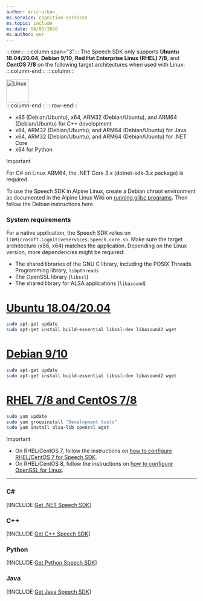 ```yaml
---
author: eric-urban
ms.service: cognitive-services
ms.topic: include
ms.date: 04/03/2020
ms.author: eur
---
```


:::row:::
    :::column span="3":::
        The Speech SDK only supports **Ubuntu 18.04/20.04**, **Debian 9/10**, **Red Hat Enterprise Linux (RHEL) 7/8**, and **CentOS 7/8** on the following target architectures when used with Linux:
    :::column-end:::
    :::column:::
        <br>
        <div class="icon is-large">
            <img alt="Linux" src="/media/logos/logo_linux.svg" width="60px">
        </div>
    :::column-end:::
:::row-end:::

- x86 (Debian/Ubuntu), x64, ARM32 (Debian/Ubuntu), and ARM64 (Debian/Ubuntu) for C++ development
- x64, ARM32 (Debian/Ubuntu), and ARM64 (Debian/Ubuntu) for Java
- x64, ARM32 (Debian/Ubuntu), and ARM64 (Debian/Ubuntu) for .NET Core
- x64 for Python

> [!IMPORTANT]
> For C# on Linux ARM64, the .NET Core 3.x (dotnet-sdk-3.x package) is required.

To use the Speech SDK in Alpine Linux, create a Debian chroot environment as documented in the Alpine Linux Wiki on [running glibc programs](https://wiki.alpinelinux.org/wiki/Running_glibc_programs). Then follow the Debian instructions here.

### System requirements

For a native application, the Speech SDK relies on `libMicrosoft.CognitiveServices.Speech.core.so`. Make sure the target architecture (x86, x64) matches the application. Depending on the Linux version, more dependencies might be required:

- The shared libraries of the GNU C library, including the POSIX Threads Programming library, `libpthreads`
- The OpenSSL library (`libssl`)
- The shared library for ALSA applications (`libasound`)

# [Ubuntu 18.04/20.04](#tab/ubuntu)

```Bash
sudo apt-get update
sudo apt-get install build-essential libssl-dev libasound2 wget
```

# [Debian 9/10](#tab/debian)

```Bash
sudo apt-get update
sudo apt-get install build-essential libssl-dev libasound2 wget
```

# [RHEL 7/8 and CentOS 7/8](#tab/rhel-centos)

```Bash
sudo yum update
sudo yum groupinstall "Development tools"
sudo yum install alsa-lib openssl wget
```

> [!IMPORTANT]
> - On RHEL/CentOS 7, follow the instructions on [how to configure RHEL/CentOS 7 for Speech SDK](~/articles/cognitive-services/speech-service/how-to-configure-rhel-centos-7.md).
> - On RHEL/CentOS 8, follow the instructions on [how to configure OpenSSL for Linux](~/articles/cognitive-services/speech-service/how-to-configure-openssl-linux.md).

---

### C#

[!INCLUDE [Get .NET Speech SDK](get-speech-sdk-dotnet.md)]

### C++

[!INCLUDE [Get C++ Speech SDK](get-speech-sdk-cpp.md)]

### Python

[!INCLUDE [Get Python Speech SDK](get-speech-sdk-python.md)]

### Java

[!INCLUDE [Get Java Speech SDK](get-speech-sdk-java.md)]
